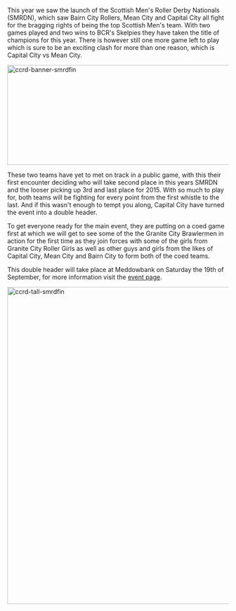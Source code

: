 <html><body><p>This year we saw the launch of the Scottish Men's Roller Derby Nationals (SMRDN), which saw Bairn City Rollers, Mean City and Capital City all fight for the bragging rights of being the top Scottish Men's team. With two games played and two wins to BCR's Skelpies they have taken the title of champions for this year. There is however still one more game left to play which is sure to be an exciting clash for more than one reason, which is Capital City vs Mean City.

<a href="https://www.facebook.com/events/920630431323750/"><img class="alignnone wp-image-4863 size-large" src="https://scottishrollerderbyblog.com/2015/08/ccrd-banner-smrdfin.jpg?w=614" alt="ccrd-banner-smrdfin" width="614" height="227"></a>

These two teams have yet to met on track in a public game, with this their first encounter deciding who will take second place in this years SMRDN and the looser picking up 3rd and last place for 2015. With so much to play for, both teams will be fighting for every point from the first whistle to the last. And if this wasn't enough to tempt you along, Capital City have turned the event into a double header.

To get everyone ready for the main event, they are putting on a coed game first at which we will get to see some of the the Granite City Brawlermen in action for the first time as they join forces with some of the girls from Granite City Roller Girls as well as other guys and girls from the likes of Capital City, Mean City and Bairn City to form both of the coed teams.

This double header will take place at Meddowbank on Saturday the 19th of September, for more information visit the <a href="https://www.facebook.com/events/920630431323750/">event page</a>.

<a href="https://www.facebook.com/events/920630431323750/"><img class="alignnone size-full wp-image-4864" src="/2015/08/ccrd-tall-smrdfin.jpg" alt="ccrd-tall-smrdfin" width="513" height="720"></a></p></body></html>
